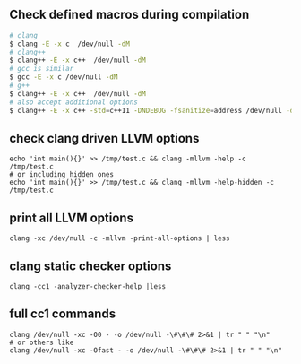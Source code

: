 ## Check defined macros during compilation

```bash
# clang
$ clang -E -x c  /dev/null -dM
# clang++
$ clang++ -E -x c++  /dev/null -dM
# gcc is similar
$ gcc -E -x c /dev/null -dM
# g++
$ clang++ -E -x c++  /dev/null -dM
# also accept additional options
$ clang++ -E -x c++ -std=c++11 -DNDEBUG -fsanitize=address /dev/null -dM
```

## check clang driven LLVM options
```
echo 'int main(){}' >> /tmp/test.c && clang -mllvm -help -c /tmp/test.c
# or including hidden ones
echo 'int main(){}' >> /tmp/test.c && clang -mllvm -help-hidden -c /tmp/test.c
```

## print all LLVM options
```
clang -xc /dev/null -c -mllvm -print-all-options | less
```

## clang static checker options
```
clang -cc1 -analyzer-checker-help |less
```

## full cc1 commands
```
clang /dev/null -xc -O0 - -o /dev/null -\#\#\# 2>&1 | tr " " "\n"
# or others like
clang /dev/null -xc -Ofast - -o /dev/null -\#\#\# 2>&1 | tr " " "\n"
```
